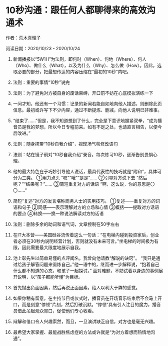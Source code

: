 # 10秒沟通：跟任何人都聊得来的高效沟通术

作者：荒木真理子

阅读日期：2020/10/23 - 2020/10/24



1. 新闻播报以“5W1H”为法则，即何时（When）、何地（Where）、何人（Who）、做什么（What），以及为什么（Why）、怎么做（How）。因此，选取必要的部分，把最想传达的内容压缩在“最初的10秒”内吧。

2. 法则：重要的事情“10秒”说完

3. 法则：为了避免对方被自身的废话束缚，开口前不妨在心底模拟演练一下

4. 一问才知，他还有一个习惯：记录的新闻若能自如地向他人描述，则删除此页信息。最初或许写下不少内容，通过不断提炼、删减，向他人说明已非难事。

5. “结束了……”但是，我不知道想到了什么，完全是下意识地握紧双拳，“成为播音员是我的梦想，所以今日专程前来。如有不足之处，也请直言相告，以便今后改进。”

6. 法则：随身携带“10秒自我介绍”，视现场气氛修改语句

7. 法则：站在镜子前对“10秒自我介绍”录音。每次练习10秒，逐渐告别畏惧心理。

8. 他的最大特色在于巧妙引导他人说话，最具代表性的技巧就是“附和”，具体可分为三类。 ①用力点头 “嗯”“哦”“是是”…… ②引导对方说下去 “然后呢？”“结果呢？”…… ③简短重复对方的话语 “啊，这么说，你的意思是〇〇……”

9. 简短“复述”对方的发言堪称商务人士的实用技巧。 ①复述——重复对方的词语和句子 ②同感——表示理解对方的立场和心情 ③概括——提取对方话语的要点 ④转换——换一种说法解读对方的话语

10. 法则：删除多余的助词和语气词，文章控制在50字左右

11. 在IT大本营——美国硅谷流传着这么一句话：“在电梯内碰到投资家后，创业者必须在30秒内说明经营计划，否则就没有未来可言。”坐电梯的时间极为有限，因此需要最大限度地展示自我。

12. 池上彰先生以简单易懂的点评闻名，我曾向他请教“解说的诀窍”。 “我只是通过给孩子解答问题来锻炼自己。”他一语中的，继而进一步解释说，“抱着自己什么都不知道的心态，和孩子一起探讨。” 面对难题，不妨试着以身边的事例展开说明，以“孩子都能听懂”为目标。

13. 首先抛出负面因素，然后再说正面因素，给人以利大于弊的感觉。

14. 如果你稍有留意，在主持节目或仪式时，播音员在开场音乐结束后不会马上开口，而是刻意“停顿”片刻，然后打破沉默。“停顿”具有引人注目的魔力，播音员借此吊起观众胃口，促使他们专心收看。

15. 辩解和借口令人兴趣索然，而且，一旦演讲缺乏自信，对方也是毫无兴趣。

16. 最希望大家掌握、最能战胜焦虑症的方法或许就是“为对方着想而热情地沟通”。